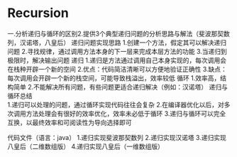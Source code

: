 # Recursion

一.分析递归与循环的区别2.提供3个典型递归问题的分析思路与解法（斐波那契数列，汉诺塔，八皇后）
递归问题实现思路
  1.创建一个方法，假定其可以解决递归问题
  2.寻找规律，通过调用方法本身的下一层来完成本层方法的功能
  3.当递归到极限时，解决输出问题
递归
  1.递归是方法通过调用自己本身实现的，每次调用会在栈种开辟一个新的空间
  2.优点：代码简洁清晰可以方便地验证正确性
  3.缺点：每次调用会开辟一个新的栈空间，可能导致栈溢出，效率较低
循环
  1.效率高，结构简单
  2.不能解决所有问题，有些问题更适合递归解决（例如：汉诺塔）
递归与循环总结  
  1.递归可以处理的问题，通过循环实现代码往往会复杂
  2.在编译器优化以后，对多次调用方法处理会有很好的效率优化，效率未必低于循环
  3.递归与循环可以完全互换，以最终效率和可阅读性为导向选择即可

代码文件（语言：java）
  1.递归实现斐波那契数列
  2.递归实现汉诺塔
  3.递归实现八皇后（二维数组版）
  4.递归实现八皇后（一维数组版）
